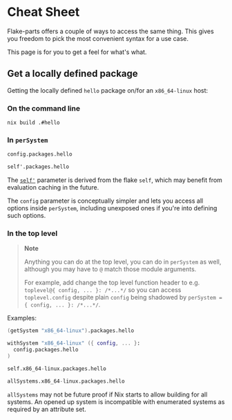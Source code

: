 # Cheat Sheet

Flake-parts offers a couple of ways to access the same thing. This gives you
freedom to pick the most convenient syntax for a use case.

This page is for you to get a feel for what's what.

## Get a locally defined package

Getting the locally defined `hello` package on/for an `x86_64-linux` host:

### On the command line

```console
nix build .#hello
```

### In `perSystem`

```nix
config.packages.hello
```

```nix
self'.packages.hello
```

The [`self'`](module-arguments.html#self) parameter is derived from the flake `self`, which may benefit from evaluation caching in the future.

The `config` parameter is conceptually simpler and lets you access all options inside `perSystem`, including unexposed ones if you're into defining such options.

### In the top level

> **Note**
>
> Anything you can do at the top level, you can do in `perSystem` as well, although you may have to `@` match those module arguments.
>
> For example, add change the top level function header to e.g. `toplevel@{ config, ... }: /*...*/` so you can access `toplevel.config` despite plain `config` being shadowed by `perSystem = { config, ... }: /*...*/`.

Examples:

```nix
(getSystem "x86_64-linux").packages.hello
```

```nix
withSystem "x86_64-linux" ({ config, ... }:
  config.packages.hello
)
```

```nix
self.x86_64-linux.packages.hello
```

```nix
allSystems.x86_64-linux.packages.hello
```

`allSystems` may not be future proof if Nix starts to allow building for all systems. An opened up system is incompatible with enumerated systems as required by an attribute set.
